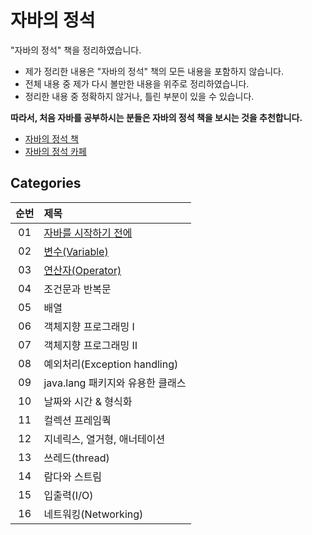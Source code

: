 # 자바의 정석

"자바의 정석" 책을 정리하였습니다.

- 제가 정리한 내용은 "자바의 정석" 책의 모든 내용을 포함하지 않습니다.
- 전체 내용 중 제가 다시 볼만한 내용을 위주로 정리하였습니다.
- 정리한 내용 중 정확하지 않거나, 틀린 부분이 있을 수 있습니다.

**따라서, 처음 자바를 공부하시는 분들은 자바의 정석 책을 보시는 것을 추천합니다.**

- [자바의 정석 책](http://www.kyobobook.co.kr/product/detailViewKor.laf?ejkGb=KOR&mallGb=KOR&barcode=9788994492032&orderClick=LAG&Kc=)
- [자바의 정석 카페](https://cafe.naver.com/javachobostudy)

## Categories

| 순번 | 제목                                                                                                                                                                                                             |
| :--: | :--------------------------------------------------------------------------------------------------------------------------------------------------------------------------------------------------------------- |
|  01  | [자바를 시작하기 전에](https://github.com/0xe82de/Study/tree/main/%EC%9E%90%EB%B0%94%EC%9D%98%20%EC%A0%95%EC%84%9D/01%20%EC%9E%90%EB%B0%94%EB%A5%BC%20%EC%8B%9C%EC%9E%91%ED%95%98%EA%B8%B0%20%EC%A0%84%EC%97%90) |
|  02  | [변수(Variable)](<https://github.com/0xe82de/Study/tree/main/%EC%9E%90%EB%B0%94%EC%9D%98%20%EC%A0%95%EC%84%9D/02%20%EB%B3%80%EC%88%98(Variable)>)                                                                |
|  03  | [연산자(Operator)](<https://github.com/0xe82de/Study/tree/main/%EC%9E%90%EB%B0%94%EC%9D%98%20%EC%A0%95%EC%84%9D/03%20%EC%97%B0%EC%82%B0%EC%9E%90(Operator)>)                                                     |
|  04  | 조건문과 반복문                                                                                                                                                                                                  |
|  05  | 배열                                                                                                                                                                                                             |
|  06  | 객체지향 프로그래밍 Ⅰ                                                                                                                                                                                            |
|  07  | 객체지향 프로그래밍 Ⅱ                                                                                                                                                                                            |
|  08  | 예외처리(Exception handling)                                                                                                                                                                                     |
|  09  | java.lang 패키지와 유용한 클래스                                                                                                                                                                                 |
|  10  | 날짜와 시간 & 형식화                                                                                                                                                                                             |
|  11  | 컬렉션 프레임쿽                                                                                                                                                                                                  |
|  12  | 지네릭스, 열거형, 애너테이션                                                                                                                                                                                     |
|  13  | 쓰레드(thread)                                                                                                                                                                                                   |
|  14  | 람다와 스트림                                                                                                                                                                                                    |
|  15  | 입출력(I/O)                                                                                                                                                                                                      |
|  16  | 네트워킹(Networking)                                                                                                                                                                                             |

